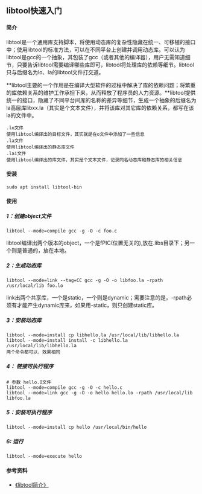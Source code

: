 ## libtool快速入门

#### 简介

​        libtool是一个通用库支持脚本，将使用动态库的复杂性隐藏在统一、可移植的接口中；使用libtool的标准方法，可以在不同平台上创建并调用动态库。可以认为libtool是gcc的一个抽象，其包装了gcc（或者其他的编译器），用户无需知道细节，只要告诉libtool需要编译哪些库即可，libtool将处理库的依赖等细节。libtool只与后缀名为lo、la的libtool文件打交道。

​        **libtool主要的一个作用是在编译大型软件的过程中解决了库的依赖问题；将繁重的库依赖关系的维护工作承担下来，从而释放了程序员的人力资源。**libtool提供统一的接口，隐藏了不同平台间库的名称的差异等细节，生成一个抽象的后缀名为la高层库libxx.la（其实是个文本文件），并将该库对其它库的依赖关系，都写在该la的文件中。  

```
.lo文件
使用libtool编译出的目标文件，其实就是在o文件中添加了一些信息
.la文件
使用libtool编译出的静态库文件
.lai文件
使用libtool编译出的库文件，其实是个文本文件，记录同名动态库和静态库的相关信息
```

#### 安装

```shell
sudo apt install libtool-bin
```

#### 使用

##### 1：创建object文件

```shell
libtool --mode=compile gcc -g -O -c foo.c
```

libtool编译出两个版本的object，一个是fPIC(位置无关的),放在.libs目录下；另一个则是普通的，放在本地。

##### 2：生成动态库

```shell
libtool --mode=link --tag=CC gcc -g -O -o libfoo.la -rpath /usr/local/lib foo.lo
```

link出两个共享库，一个是static，一个则是dynamic；需要注意的是，-rpath必须有才能产生dynamic库来，如果用-static，则只创建static库。

##### 3：安装动态库

```shell
libtool --mode=install cp libhello.la /usr/local/lib/libhello.la
libtool --mode=install install -c libhello.la /usr/local/lib/libhello.la
两个命令都可以，效果相同
```

##### 4： 链接可执行程序

```shell
# 参数 hello.O文件
libtool --mode=compile gcc -g -O -c hello.c
libtool --mode=link gcc -g -O -o hello hello.lo -rpath /usr/local/lib libfoo.la
```

##### 5：安装可执行程序

```shell
libtool --mode=install cp hello /usr/local/bin/hello
```

##### 6: 运行

```shell
libtool --mode=execute hello
```



#### 参考资料

+ [《libtool简介》](https://blog.csdn.net/moonlightfall/article/details/60870600)
